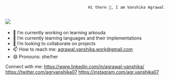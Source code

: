                                         Hi there 👋, I am Vanshika Agrawal   
                                       
                                       
## ![](https://komarev.com/ghpvc/?username=your-github-AgrVanshika&color=green)

- 🔭 I’m currently working on learning arkouda 
- 🌱 I’m currently learning languages and their implementations
- 👯 I’m looking to collaborate on projects
- 📫 How to reach me: agrawal.vanshika.work@gmail.com
- 😄 Pronouns: she/her

Connect with me:
https://www.linkedin.com/in/agrawal-vanshika/
https://twitter.com/agrvanshika07
https://instagram.com/agr.vanshika07


<!--
![Vanshika's GitHub stats](https://github-readme-stats.vercel.app/api?username=AgrVanshika&theme=dracula&show_icons=true)

[![Top Langs](https://github-readme-stats.vercel.app/api/top-langs/?username=AgrVanshika&layout=compact)](https://github.com/AgrVanshika/github-readme-stats)
--!>
